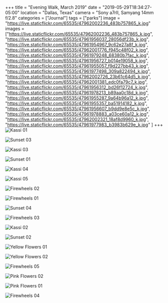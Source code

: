 +++
title = "Evening Walk, March 2019"
date = "2019-05-29T18:34:27-05:00"
location = "Dallas, Texas"
camera = "Sony a7rII, Samyang 14mm f/2.8"
categories = ["Journal"]
tags = ["parks"]
image = "https://live.staticflickr.com/65535/47962002236_483b757865_k.jpg"
images = ["https://live.staticflickr.com/65535/47962002236_483b757865_k.jpg",
"https://live.staticflickr.com/65535/47961956037_28056df23b_k.jpg",
"https://live.staticflickr.com/65535/47961954967_9c62e27a8f_k.jpg",
"https://live.staticflickr.com/65535/47962001776_f945c48f02_k.jpg",
"https://live.staticflickr.com/65535/47961979248_68380b7fac_k.jpg",
"https://live.staticflickr.com/65535/47961956727_b014e19058_k.jpg",
"https://live.staticflickr.com/65535/47961955057_f9d227bb43_k.jpg",
"https://live.staticflickr.com/65535/47961977498_309a822494_k.jpg",
"https://live.staticflickr.com/65535/47962002726_23b61c64d5_k.jpg",
"https://live.staticflickr.com/65535/47962001381_edc0fa79c7_k.jpg",
"https://live.staticflickr.com/65535/47961956312_bd26f12724_k.jpg",
"https://live.staticflickr.com/65535/47961978213_b89aa0c18d_k.jpg",
"https://live.staticflickr.com/65535/47961955287_9a64b96a12_k.jpg",
"https://live.staticflickr.com/65535/47961955357_ba51914182_k.jpg",
"https://live.staticflickr.com/65535/47961956607_b9dd9e8e5c_k.jpg",
"https://live.staticflickr.com/65535/47961978883_a03ce60a12_k.jpg",
"https://live.staticflickr.com/65535/47962002321_18af8d9960_k.jpg",
"https://live.staticflickr.com/65535/47961977983_b3983b629e_k.jpg"
]
+++
![Kassi 01](https://live.staticflickr.com/65535/47962002236_483b757865_k.jpg)
<!--more-->

![Sunset 03](https://live.staticflickr.com/65535/47961956037_28056df23b_k.jpg)

![Kassi 03](https://live.staticflickr.com/65535/47961954967_9c62e27a8f_k.jpg)

![Sunset 01](https://live.staticflickr.com/65535/47962001776_f945c48f02_k.jpg)

![Kassi 04](https://live.staticflickr.com/65535/47961979248_68380b7fac_k.jpg)

![Kassi 05](https://live.staticflickr.com/65535/47961956727_b014e19058_k.jpg)

![Firewheels 02](https://live.staticflickr.com/65535/47961955057_f9d227bb43_k.jpg)

![Firewheels 01](https://live.staticflickr.com/65535/47961977498_309a822494_k.jpg)

![Sunset 04](https://live.staticflickr.com/65535/47962002726_23b61c64d5_k.jpg)

![Firewheels 03](https://live.staticflickr.com/65535/47962001381_edc0fa79c7_k.jpg)

![Kassi 02](https://live.staticflickr.com/65535/47961956312_bd26f12724_k.jpg)

![Sunset 02](https://live.staticflickr.com/65535/47961978213_b89aa0c18d_k.jpg)

![Yellow Flowers 01](https://live.staticflickr.com/65535/47961955287_9a64b96a12_k.jpg)

![Yellow Flowers 02](https://live.staticflickr.com/65535/47961955357_ba51914182_k.jpg)

![Firewheels 05](https://live.staticflickr.com/65535/47961956607_b9dd9e8e5c_k.jpg)

![Pink Flowers 02](https://live.staticflickr.com/65535/47961978883_a03ce60a12_k.jpg)

![Pink Flowers 01](https://live.staticflickr.com/65535/47962002321_18af8d9960_k.jpg)

![Firewheels 04](https://live.staticflickr.com/65535/47961977983_b3983b629e_k.jpg)
